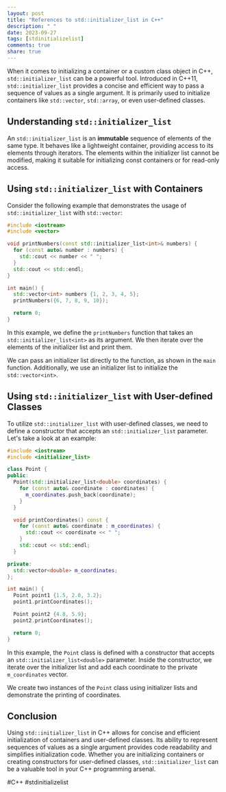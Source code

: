 ```yaml
---
layout: post
title: "References to std::initializer_list in C++"
description: " "
date: 2023-09-27
tags: [stdinitializelist]
comments: true
share: true
---
```


When it comes to initializing a container or a custom class object in C++, `std::initializer_list` can be a powerful tool. Introduced in C++11, `std::initializer_list` provides a concise and efficient way to pass a sequence of values as a single argument. It is primarily used to initialize containers like `std::vector`, `std::array`, or even user-defined classes.

## Understanding `std::initializer_list`

An `std::initializer_list` is an **immutable** sequence of elements of the same type. It behaves like a lightweight container, providing access to its elements through iterators. The elements within the initializer list cannot be modified, making it suitable for initializing const containers or for read-only access.

## Using `std::initializer_list` with Containers

Consider the following example that demonstrates the usage of `std::initializer_list` with `std::vector`:

```cpp
#include <iostream>
#include <vector>

void printNumbers(const std::initializer_list<int>& numbers) {
  for (const auto& number : numbers) {
    std::cout << number << " ";
  }
  std::cout << std::endl;
}

int main() {
  std::vector<int> numbers {1, 2, 3, 4, 5};
  printNumbers({6, 7, 8, 9, 10});

  return 0;
}
```

In this example, we define the `printNumbers` function that takes an `std::initializer_list<int>` as its argument. We then iterate over the elements of the initializer list and print them.

We can pass an initializer list directly to the function, as shown in the `main` function. Additionally, we use an initializer list to initialize the `std::vector<int>`.

## Using `std::initializer_list` with User-defined Classes

To utilize `std::initializer_list` with user-defined classes, we need to define a constructor that accepts an `std::initializer_list` parameter. Let's take a look at an example:

```cpp
#include <iostream>
#include <initializer_list>

class Point {
public:
  Point(std::initializer_list<double> coordinates) {
    for (const auto& coordinate : coordinates) {
      m_coordinates.push_back(coordinate);
    }
  }

  void printCoordinates() const {
    for (const auto& coordinate : m_coordinates) {
      std::cout << coordinate << " ";
    }
    std::cout << std::endl;
  }

private:
  std::vector<double> m_coordinates;
};

int main() {
  Point point1 {1.5, 2.0, 3.2};
  point1.printCoordinates();

  Point point2 {4.8, 5.9};
  point2.printCoordinates();

  return 0;
}
```

In this example, the `Point` class is defined with a constructor that accepts an `std::initializer_list<double>` parameter. Inside the constructor, we iterate over the initializer list and add each coordinate to the private `m_coordinates` vector.

We create two instances of the `Point` class using initializer lists and demonstrate the printing of coordinates.

## Conclusion

Using `std::initializer_list` in C++ allows for concise and efficient initialization of containers and user-defined classes. Its ability to represent sequences of values as a single argument provides code readability and simplifies initialization code. Whether you are initializing containers or creating constructors for user-defined classes, `std::initializer_list` can be a valuable tool in your C++ programming arsenal.

#C++ #stdinitializelist